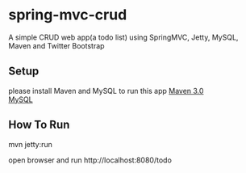 spring-mvc-crud
===============

A simple CRUD web app(a todo list) using SpringMVC, Jetty, MySQL, Maven and Twitter Bootstrap

## Setup
please install Maven and MySQL to run this app
[Maven 3.0](http://maven.apache.org/)  
[MySQL](http://www.mysql.com/)  

## How To Run
mvn jetty:run

open browser and run http://localhost:8080/todo

